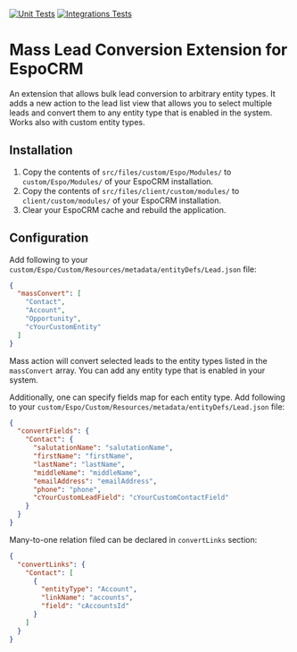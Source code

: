 [![Unit Tests](https://github.com/hidden-hint/ext-mass-convert/actions/workflows/test-unit.yml/badge.svg)](https://github.com/hidden-hint/ext-mass-convert/actions/workflows/test-unit.yml) [![Integrations Tests](https://github.com/hidden-hint/ext-mass-convert/actions/workflows/test-integration.yml/badge.svg)](https://github.com/hidden-hint/ext-mass-convert/actions/workflows/test-integration.yml)

# Mass Lead Conversion Extension for EspoCRM

An extension that allows bulk lead conversion to arbitrary entity types. It adds a new action to the lead list view that allows you to select multiple leads and convert them to any entity type that is enabled in the system. Works also with custom entity types.

## Installation

1. Copy the contents of `src/files/custom/Espo/Modules/` to `custom/Espo/Modules/` of your EspoCRM installation.
2. Copy the contents of `src/files/client/custom/modules/` to `client/custom/modules/` of your EspoCRM installation.
3. Clear your EspoCRM cache and rebuild the application.

## Configuration

Add following to your `custom/Espo/Custom/Resources/metadata/entityDefs/Lead.json` file:

```json
{
  "massConvert": [
    "Contact",
    "Account",
    "Opportunity",
    "cYourCustomEntity"
  ]
}
```

Mass action will convert selected leads to the entity types listed in the `massConvert` array. You can add any entity type that is enabled in your system.

Additionally, one can specify fields map for each entity type. Add following to your `custom/Espo/Custom/Resources/metadata/entityDefs/Lead.json` file:

```json
{
  "convertFields": {
    "Contact": {
      "salutationName": "salutationName",
      "firstName": "firstName",
      "lastName": "lastName",
      "middleName": "middleName",
      "emailAddress": "emailAddress",
      "phone": "phone",
      "cYourCustomLeadField": "cYourCustomContactField"
    }
  }
}
```

Many-to-one relation filed can be declared in `convertLinks` section:

```json
{
  "convertLinks": {
    "Contact": [
      {
        "entityType": "Account",
        "linkName": "accounts",
        "field": "cAccountsId"
      }
    ]
  }
}
```
